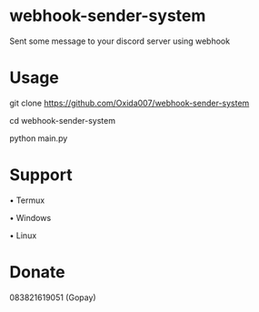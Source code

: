 # webhook-sender-system
Sent some message to your discord server using webhook

# Usage
git clone https://github.com/Oxida007/webhook-sender-system

cd webhook-sender-system

python main.py

# Support
• Termux

• Windows

• Linux

# Donate
083821619051 (Gopay)


